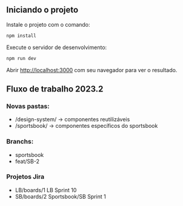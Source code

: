 ## Iniciando o projeto

Instale o projeto com o comando:

```bash
npm install
```

Execute o servidor de desenvolvimento:

```bash
npm run dev
```

Abrir [http://localhost:3000](http://localhost:3000) com seu navegador para ver o resultado.

## Fluxo de trabalho 2023.2

### Novas pastas:

- /design-system/ -> componentes reutilizáveis
- /sportsbook/ -> componentes específicos do sportsbook

### Branchs: 
- sportsbook
- feat/SB-2

### Projetos Jira
- LB/boards/1 LB Sprint 10
- SB/boards/2 Sportsbook/SB Sprint 1